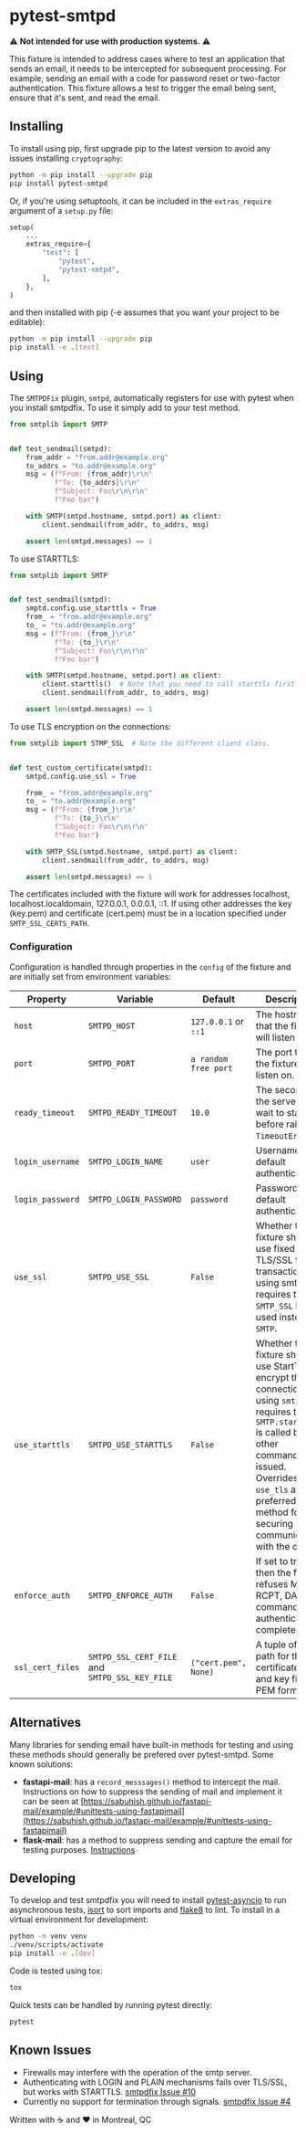 # pytest-smtpd

⚠ **Not intended for use with production systems.** ⚠

This fixture is intended to address cases where to test an application that sends an email, it needs to be intercepted for subsequent processing. For example, sending an email with a code for password reset or two-factor authentication. This fixture allows a test to trigger the email being sent, ensure that it's sent, and read the email.

## Installing

To install using pip, first upgrade pip to the latest version to avoid any issues installing `cryptography`:

```bash
python -m pip install --upgrade pip
pip install pytest-smtpd
```

Or, if you're using setuptools, it can be included in the `extras_require` argument of a `setup.py` file:

```python
setup(
    ...
    extras_require={
        "test": [
            "pytest",
            "pytest-smtpd",
        ],
    },
)
```

and then installed with pip (-e assumes that you want your project to be editable):

```bash
python -m pip install --upgrade pip
pip install -e .[test]
```

## Using

The `SMTPDFix` plugin, `smtpd`, automatically registers for use with pytest when you install smtpdfix. To use it simply add to your test method.

```python
from smtplib import SMTP


def test_sendmail(smtpd):
    from_addr = "from.addr@example.org"
    to_addrs = "to.addr@example.org"
    msg = (f"From: {from_addr}\r\n"
           f"To: {to_addrs}\r\n"
           f"Subject: Foo\r\n\r\n"
           f"Foo bar")

    with SMTP(smtpd.hostname, smtpd.port) as client:
        client.sendmail(from_addr, to_addrs, msg)

    assert len(smtpd.messages) == 1
```

To use STARTTLS:

```python
from smtplib import SMTP


def test_sendmail(smtpd):
    smptd.config.use_starttls = True
    from_ = "from.addr@example.org"
    to_ = "to.addr@example.org"
    msg = (f"From: {from_}\r\n"
           f"To: {to_}\r\n"
           f"Subject: Foo\r\n\r\n"
           f"Foo bar")

    with SMTP(smtpd.hostname, smtpd.port) as client:
        client.starttls()  # Note that you need to call starttls first.
        client.sendmail(from_addr, to_addrs, msg)

    assert len(smtpd.messages) == 1
```

To use TLS encryption on the connections:

```python
from smtplib import STMP_SSL  # Note the different client class.


def test_custom_certificate(smtpd):
    smtpd.config.use_ssl = True

    from_ = "from.addr@example.org"
    to_ = "to.addr@example.org"
    msg = (f"From: {from_}\r\n"
           f"To: {to_}\r\n"
           f"Subject: Foo\r\n\r\n"
           f"Foo bar")

    with SMTP_SSL(smtpd.hostname, smtpd.port) as client:
        client.sendmail(from_addr, to_addrs, msg)

    assert len(smtpd.messages) == 1
```

The certificates included with the fixture will work for addresses localhost, localhost.localdomain, 127.0.0.1, 0.0.0.1, ::1. If using other addresses the key (key.pem) and certificate (cert.pem) must be in a location specified under `SMTP_SSL_CERTS_PATH`.

### Configuration

Configuration is handled through properties in the `config` of the fixture and are initially set from environment variables:

Property         | Variable               | Default              | Description
-----------------|------------------------|----------------------|------------
`host`           | `SMTPD_HOST`           | `127.0.0.1` or `::1` | The hostname that the fixture will listen on.
`port`           | `SMTPD_PORT`           | `a random free port` | The port that the fixture will listen on.
`ready_timeout`  | `SMTPD_READY_TIMEOUT`  | `10.0`               | The seconds the server will wait to start before raising a `TimeoutError`.
`login_username` | `SMTPD_LOGIN_NAME`     | `user`               | Username for default authentication.
`login_password` | `SMTPD_LOGIN_PASSWORD` | `password`           | Password for default authentication.
`use_ssl`        | `SMTPD_USE_SSL`        | `False`              | Whether the fixture should use fixed TLS/SSL for transactions. If using smtplib requires that `SMTP_SSL` be used instead of `SMTP`.
`use_starttls`   | `SMTPD_USE_STARTTLS`   | `False`              | Whether the fixture should use StartTLS to encrypt the connections. If using `smtplib` requires that `SMTP.starttls()` is called before other commands are issued. Overrides `use_tls` as the preferred method for securing communications with the client.
`enforce_auth`   | `SMTPD_ENFORCE_AUTH`   | `False`              | If set to true then the fixture refuses MAIL, RCPT, DATA commands until authentication is completed.
`ssl_cert_files` | `SMTPD_SSL_CERT_FILE` and `SMTPD_SSL_KEY_FILE` | `("cert.pem", None)` | A tuple of the path for the certificate file and key file in PEM format.

## Alternatives

Many libraries for sending email have built-in methods for testing and using these methods should generally be prefered over pytest-smtpd. Some known solutions:

+ **fastapi-mail**: has a `record_messsages()` method to intercept the mail. Instructions on how to suppress the sending of mail and implement it can be seen at [https://sabuhish.github.io/fastapi-mail/example/#unittests-using-fastapimail](https://sabuhish.github.io/fastapi-mail/example/#unittests-using-fastapimail)
+ **flask-mail**: has a method to suppress sending and capture the email for testing purposes. [Instructions](https://pythonhosted.org/Flask-Mail/#unit-tests-and-suppressing-emails)

## Developing

To develop and test smtpdfix you will need to install [pytest-asyncio](https://github.com/pytest-dev/pytest-asyncio) to run asynchronous tests, [isort](https://pycqa.github.io/isort/) to sort imports and [flake8](https://flake8.pycqa.org/en/latest/) to lint. To install in a virtual environment for development:

```bash
python -m venv venv
./venv/scripts/activate
pip install -e .[dev]
```

Code is tested using tox:

```bash
tox
```

Quick tests can be handled by running pytest directly:

```bash
pytest
```

<!-- We include a [pre-commit](https://pre-commit.com/) configuration file to automate checks and clean up imports before pushing code. In order to install pre-commit git hooks:

```bash
pip install pre-commit
pre-commit install
``` -->

## Known Issues

+ Firewalls may interfere with the operation of the smtp server.
+ Authenticating with LOGIN and PLAIN mechanisms fails over TLS/SSL, but works with STARTTLS. [smtpdfix Issue #10](https://github.com/bebleo/smtpdfix/issues/10)
+ Currently no support for termination through signals. [smtpdfix Issue #4](https://github.com/bebleo/smtpdfix/issues/4)

Written with ☕ and ❤ in Montreal, QC
